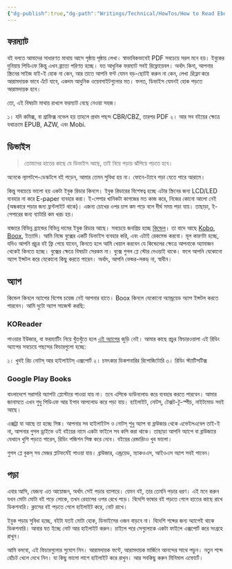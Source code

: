 ```yaml
---
{"dg-publish":true,"dg-path":"Writings/Technical/HowTos/How to Read Ebooks.md","permalink":"/writings/technical/how-tos/how-to-read-ebooks/","title":"Reading E-Books for dummies অথবা কীভাবে ইবুক পড়তে হয়...","tags":["how-to","reading"]}
---
```



## ফরম্যাট
বই বলতে আমাদের সাধারণত মাথায় আসে পৃষ্ঠায় পৃষ্ঠায় লেখা। স্বাভাবিকভাবেই PDF সবচেয়ে সরল মনে হয়। ইবুকের দুনিয়ায় পিডিএফ কিন্তু এখন ব্রাত্যে পরিণত হচ্ছে। যত আধুনিক ফরম্যাট সবই রিফ্লোয়েবল। অর্থাৎ কিনা, আপনার স্ক্রিনের সাইজ যাই-ই হোক না কেন, আর তাতে আপনি ফন্ট যেমন বড়-ছোটই করুন না কেন, লেখা *রিফ্লো* করে আরামদায়ক ভাবে এঁটে যাবে, একদম আধুনিক ওয়েবসাইটগুলোর মত। ফলত, ডিভাইস যেমনই হোক পড়তে আরামদায়ক হবে।

তো, এই বিষয়টা মাথায় রাখলে ফরম্যাট বেছে নেওয়া সহজ।

১। যদি কমিক্স, বা গ্রাফিক্স নভেল হয় তাহলে প্রথম পছন্দ CBR/CBZ, তারপর PDF
২। আর সব বইয়ের ক্ষেত্রে যথাক্রমে EPUB, AZW, এবং Mobi.

## ডিভাইস

> তোমাদের হাতের কাছে যে ডিভাইস আছে, তাই নিয়ে পড়ায় ঝাঁপিয়ে পড়তে হবে।

অনেকে ল্যাপটপে-ডেস্কটপে বই পড়েন, আমার তেমন সুবিধা হয় না। ফোনে-ট্যাবে পড়া যেতে পারে আরামে। 

কিন্তু সবচেয়ে ভালো হয় একটা ইবুক রিডার কিনলে। ইবুক রিডারের বিশেষত্ব হচ্ছে এটার স্ক্রিনের জন্য LCD/LED ব্যবহার না করে E-paper ব্যবহার করা। ই-পেপার খানিকটা কাগজের মত কাজ করে, নিজের কোনো আলো নেই (অন্ধকারে পড়ার জন্য ফ্রন্টলাইট থাকে)। এজন্য চোখের ওপর চাপ কম পড়ে বলে দীর্ঘ সময় পড়া যায়। তাছাড়া, ই-পেপারের জন্য ব্যাটারি কম খরচ হয়।

বাজারে বিভিন্ন ব্র্যান্ডের বিভিন্ন দামের ইবুক রিডার আছে। সবচেয়ে জনপ্রিয় হচ্ছে [কিন্ডেল](https://www.amazon.com/Amazon-Kindle-Ereader-Family)। তা বাদে আছে [Kobo](https://www.kobo.com), [Boox](https://boox.com), ইত্যাদি। আমি নিজে বুক্সের একটি ডিভাইস ব্যবহার করি, এবং এটাই রেকমেন্ড করবো। মূল কারণটা হচ্ছে, যদিও আপনি প্রচুর বই ফ্রি পেয়ে যাবেন, কিনতে হলে আমি খেয়াল করবেন যে কিন্ডেলের ক্ষেত্রে আপনাকে অ্যামাজন থেকেই কিনতে হচ্ছে। বুক্সের ক্ষেত্রে বিষয়টা সেরকম না। বুক্সে গুগল প্লে স্টোর দেওয়াই থাকে। ফলে আপনি যেকোনো অ্যাপ ইন্সটল করে যেকোনো কিছু করতে পারেন। অর্থাৎ, আপনি ভেন্ডর-লকড্ না, স্বাধীন।

## অ্যাপ

কিন্ডেল কিনলে অ্যাপের বিশেষ চয়েজ নেই আপনার হাতে। Boox কিনলে যেকোনো অ্যান্ড্রয়েড অ্যাপ ইন্সটল করতে পারবেন। আমি দুটো অ্যাপ সাজেস্ট করছি:

### KOReader

পাওয়ার ইউজার, বা ফরম্যাটিং নিয়ে খুঁতখুঁতে হলে [এই অ্যাপের](https://github.com/koreader/koreader) জুড়ি নেই। আমার কাছে প্রচুর ফিচারওয়ালা এই রিডিং অ্যাপের সবচেয়ে পছন্দের ফিচারগুলো হচ্ছে:

১। খুবই রিচ নোটস্ আর হাইলাইটস্ এক্সপোর্ট
২। চমৎকার ডিকশনারির রিপোজিটোরি
৩। রিডিং স্ট্যাটিসটিক্স

### Google Play Books

বাংলাদেশে সরাসরি অ্যাপটা প্লেস্টোরে পাওয়া যায় না। তবে এপিকে ডাউনলোড করে ব্যবহার করতে পারবেন। আমার জানামতে এখন শুধু পিডিএফ আর ইপাব আপলোড করে পড়া যায়। হাইলাইট, নোটস্, টেক্সট-টু-স্পীচ, নাইটমোড সবই আছে।

এক্সট্রা যা আছে তা হচ্ছে সিঙ্ক। আপনার সব হাইলাইটস ও নোটস্ শুধু অ্যাপ বা ব্রাউজার থেকে এভেইলএবেল তাই-ই না, আপনার গুগল ড্রাইভে ওই বইয়ের নামে একটা ফাইলে সব কপি করা থাকে। তাছাড়া আপনি অ্যাপে বা ব্রাউজারে যেখানে খুশি পড়তে পারেন, রিডিং পজিশন সিঙ্ক করে নেবে। বইয়ের রেন্ডারিংও খুব ভালো।

গুগল প্লে বুকস্ সব মেজর প্লাটফর্মেই পাওয়া যায়। ব্রাউজার, এন্ড্রয়েড, ম্যাকওএস, আইওএস অ্যাপ সবই পাবেন।

## পড়া
এবার আসি, যেজন্য এত আয়োজন, অর্থাৎ সেই পড়ার ব্যাপারে। যেমন বই, তার তেমনি পড়ার ধরণ। এই মনে করুন যখন মোটা মোটা বই পড়ে লোকে, তখন রেহালের ওপর রেখে পড়ে। বিদেশি ভাষার বই পড়তে গেলে হাতের কাছে রাখে ডিকশনারি। ক্লাসের বই পড়তে গেলে হাইলাইট করে, নোট রাখে।

ইবুক পড়ার সুবিধা হচ্ছে, বইটা যতই মোটা হোক, ডিভাইসের ওজন বাড়বে না। বিদেশি শব্দের জন্য অ্যাপেই থাকে ডিকশনারি। আবার যত ইচ্ছে নোট আর হাইলাইট করুন। চাইলে পরে সেগুলোকে একটা ফাইলে এক্সপোর্ট করে সংগ্রহে রাখুন।

আমি বলবো, এই ফিচারগুলোর সুযোগ নিন। আরামদায়ক ফন্টে, আরামদায়ক মার্জিনে আনন্দের সাথে পড়ুন। নতুন শব্দে হোঁচট খেলে দেখে নিন। যা কিছু ভালো লাগে হাইলাইট করে রাখুন। আর সবকিছু করুন মিনিমাল এফোর্টে।